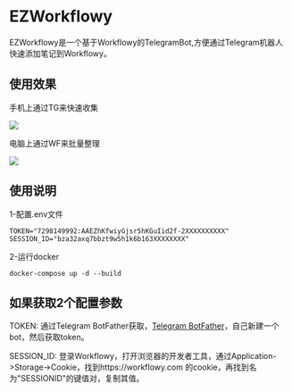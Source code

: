 # EZWorkflowy

EZWorkflowy是一个基于Workflowy的TelegramBot,方便通过Telegram机器人快速添加笔记到Workflowy。

## 使用效果

手机上通过TG来快速收集

![](https://yupic.oss-cn-shanghai.aliyuncs.com/telegram-cloud-photo-size-5-6258063183780625333-y.jpg?x-oss-process=image/resize,w_200,limit_0)

电脑上通过WF来批量整理

![](https://yupic.oss-cn-shanghai.aliyuncs.com/202406011616263.png)

## 使用说明

1-配置.env文件

```
TOKEN="7298149992:AAEZhKfwiyGjsr5hKGuIid2f-2XXXXXXXXXX"
SESSION_ID="bza32axq7bbzt9w5h1k6b163XXXXXXXX"
```

2-运行docker

```
docker-compose up -d --build
```

## 如果获取2个配置参数

TOKEN: 通过Telegram BotFather获取，[Telegram BotFather](https://t.me/botfather)，自己新建一个bot，然后获取token。

SESSION_ID: 登录Workflowy，打开浏览器的开发者工具，通过Application->Storage->Cookie，找到https://workflowy.com 的cookie，再找到名为"SESSIONID"的键值对，复制其值。